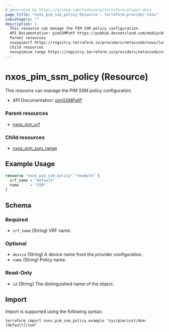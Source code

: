```yaml
---
# generated by https://github.com/hashicorp/terraform-plugin-docs
page_title: "nxos_pim_ssm_policy Resource - terraform-provider-nxos"
subcategory: ""
description: |-
  This resource can manage the PIM SSM policy configuration.
  API Documentation: pimSSMPatP https://pubhub.devnetcloud.com/media/dme-docs-10-2-2/docs/Layer%203/pim:SSMPatP/
  Parent resources
  nxospimvrf https://registry.terraform.io/providers/netascode/nxos/latest/docs/resources/pim_vrf
  Child resources
  nxospimssm_range https://registry.terraform.io/providers/netascode/nxos/latest/docs/resources/pim_ssm_range
---
```


# nxos_pim_ssm_policy (Resource)

This resource can manage the PIM SSM policy configuration.

- API Documentation: [pimSSMPatP](https://pubhub.devnetcloud.com/media/dme-docs-10-2-2/docs/Layer%203/pim:SSMPatP/)

### Parent resources

- [nxos_pim_vrf](https://registry.terraform.io/providers/netascode/nxos/latest/docs/resources/pim_vrf)

### Child resources

- [nxos_pim_ssm_range](https://registry.terraform.io/providers/netascode/nxos/latest/docs/resources/pim_ssm_range)

## Example Usage

```terraform
resource "nxos_pim_ssm_policy" "example" {
  vrf_name = "default"
  name     = "SSM"
}
```

<!-- schema generated by tfplugindocs -->
## Schema

### Required

- `vrf_name` (String) VRF name.

### Optional

- `device` (String) A device name from the provider configuration.
- `name` (String) Policy name.

### Read-Only

- `id` (String) The distinguished name of the object.

## Import

Import is supported using the following syntax:

```shell
terraform import nxos_pim_ssm_policy.example "sys/pim/inst/dom-[default]/ssm"
```
